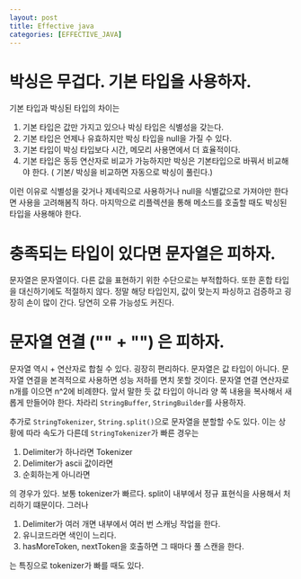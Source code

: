 ```yaml
---
layout: post
title: Effective java
categories: [EFFECTIVE_JAVA]
---
```


# 박싱은 무겁다. 기본 타입을 사용하자.

기본 타입과 박싱된 타입의 차이는 
1. 기본 타입은 값만 가지고 있으나 박싱 타입은 식별성을 갖는다.
2. 기본 타입은 언제나 유효하지만 박싱 타입을 null을 가질 수 있다.
3. 기본 타입이 박싱 타입보다 시간, 메모리 사용면에서 더 효율적이다. 
4. 기본 타입은 동등 연산자로 비교가 가능하지만 박싱은 기본타입으로 바꿔서 비교해야 한다. ( 기본/ 박싱을 비교하면 자동으로 박싱이 풀린다.)

이런 이유로 식별성을 갖거나 제네릭으로 사용하거나 null을 식별값으로 가져야만 한다면 사용을 고려해봄직 하다. 마지막으로 리플렉션을 통해 메소드를 호출할 때도 박싱된 타입을
사용해야 한다.


# 충족되는 타입이 있다면 문자열은 피하자.

문자열은 문자열이다. 다른 값을 표현하기 위한 수단으로는 부적합하다. 또한 혼합 타입을 대신하기에도 적절하지 않다. 정말 해당 타입인지, 값이 맞는지 파싱하고 검증하고
굉장히 손이 많이 간다. 당연히 오류 가능성도 커진다.

# 문자열 연결 ("" + "") 은 피하자.

문자열 역시 + 연산자로 합칠 수 있다. 굉장히 편리하다. 문자열은 값 타입이 아니다. 문자열 연결을 본격적으로 사용하면 성능 저하를 면치 못할 것이다. 문자열 연결 
연산자로 n개를 이으면 n^2에 비례햔다. 앞서 말한 듯 값 타입이 아니라 양 쪽 내용을 복사해서 새롭게 만들어야 한다. 차라리 `StringBuffer`, `StringBuilder`를 사용하자.

추가로 `StringTokenizer`, `String.split()`으로 문자열을 분할할 수도 있다. 이는 상황에 따라 속도가 다른데 `StringTokenizer`가 빠른 경우는

1. Delimiter가 하나라면 Tokenizer
2. Delimiter가 ascii 값이라면
3. 순회하는게 아니라면 

의 경우가 있다. 보통 tokenizer가 빠르다. split이 내부에서 정규 표현식을 사용해서 처리하기 떄문이다. 그러나 

1. Delimiter가 여러 개면 내부에서 여러 번 스캐닝 작업을 한다.
2. 유니코드라면 색인이 느리다.
3. hasMoreToken, nextToken을 호출하면 그 때마다 풀 스캔을 한다. 

는 특징으로 tokenizer가 빠를 때도 있다.